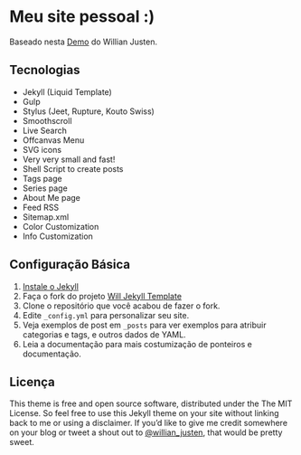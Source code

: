 # Meu site pessoal :)

Baseado nesta [Demo](http://willianjusten.com.br/will-jekyll-template) do Willian Justen.

## Tecnologias 
- Jekyll (Liquid Template)
- Gulp
- Stylus (Jeet, Rupture, Kouto Swiss)
- Smoothscroll
- Live Search
- Offcanvas Menu
- SVG icons
- Very very small and fast!
- Shell Script to create posts
- Tags page
- Series page
- About Me page
- Feed RSS
- Sitemap.xml
- Color Customization
- Info Customization

## Configuração Básica
1. [Instale o Jekyll](http://jekyllrb.com)
2. Faça o fork do projeto [Will Jekyll Template](https://github.com/willianjusten/will-jekyll-template/fork)
3. Clone o repositório que você acabou de fazer o fork.
4. Edite `_config.yml` para personalizar seu site.
5. Veja exemplos de post em `_posts` para ver exemplos para atribuir categorias e tags, e outros dados de YAML.
6. Leia a documentação para mais costumização de ponteiros e documentação.

## Licença 

This theme is free and open source software, distributed under the The MIT License. So feel free to use this Jekyll theme on your site without linking back to me or using a disclaimer. If you’d like to give me credit somewhere on your blog or tweet a shout out to [@willian_justen](https://twitter.com/willian_justen), that would be pretty sweet.